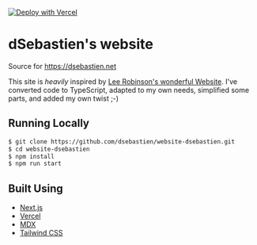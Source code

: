 [![Deploy with Vercel](https://vercel.com/button)](https://vercel.com/new/git/external?repository-url=https%3A%2F%2Fgithub.com%2Fdsebastien%2Fwebsite-dsebastien)

# dSebastien's website

Source for https://dsebastien.net

This site is _heavily_ inspired by [Lee Robinson's wonderful Website](https://leerob.io). I've converted code to TypeScript, adapted to my own needs, simplified some parts, and added my own twist ;-)

## Running Locally

```bash
$ git clone https://github.com/dsebastien/website-dsebastien.git
$ cd website-dsebastien
$ npm install
$ npm run start
```

## Built Using

- [Next.js](https://nextjs.org/)
- [Vercel](https://vercel.com)
- [MDX](https://github.com/mdx-js/mdx)
- [Tailwind CSS](https://tailwindcss.com/)
